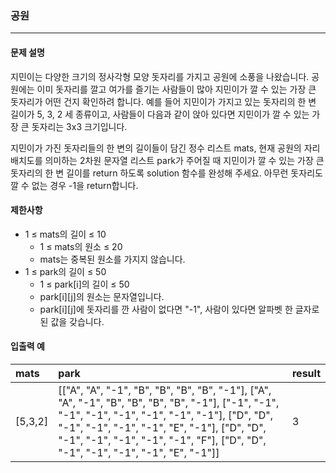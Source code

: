 ### 공원

***

#### 문제 설명
지민이는 다양한 크기의 정사각형 모양 돗자리를 가지고 공원에 소풍을 나왔습니다. 공원에는 이미 돗자리를 깔고 여가를 즐기는 사람들이 많아 지민이가 깔 수 있는 가장 큰 돗자리가 어떤 건지 확인하려 합니다. 예를 들어 지민이가 가지고 있는 돗자리의 한 변 길이가 5, 3, 2 세 종류이고, 사람들이 다음과 같이 앉아 있다면 지민이가 깔 수 있는 가장 큰 돗자리는 3x3 크기입니다.

지민이가 가진 돗자리들의 한 변의 길이들이 담긴 정수 리스트 mats, 현재 공원의 자리 배치도를 의미하는 2차원 문자열 리스트 park가 주어질 때 지민이가 깔 수 있는 가장 큰 돗자리의 한 변 길이를 return 하도록 solution 함수를 완성해 주세요. 아무런 돗자리도 깔 수 없는 경우 -1을 return합니다.

#### 제한사항
- 1 ≤ mats의 길이 ≤ 10
    - 1 ≤ mats의 원소 ≤ 20
    - mats는 중복된 원소를 가지지 않습니다.
- 1 ≤ park의 길이 ≤ 50
    - 1 ≤ park[i]의 길이 ≤ 50
    - park[i][j]의 원소는 문자열입니다.
    - park[i][j]에 돗자리를 깐 사람이 없다면 "-1", 사람이 있다면 알파벳 한 글자로 된 값을 갖습니다.

#### 입출력 예
| mats    | park                                        | result |
| :------ | :------------------------------------------ | :----- |
| [5,3,2] | [["A", "A", "-1", "B", "B", "B", "B", "-1"], ["A", "A", "-1", "B", "B", "B", "B", "-1"], ["-1", "-1", "-1", "-1", "-1", "-1", "-1", "-1"], ["D", "D", "-1", "-1", "-1", "-1", "E", "-1"], ["D", "D", "-1", "-1", "-1", "-1", "-1", "F"], ["D", "D", "-1", "-1", "-1", "-1", "E", "-1"]] | 3      |